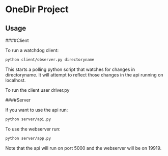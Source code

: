 OneDir Project
==============



Usage
-----

####Client

To run a watchdog client:
```bash
python client/observer.py directoryname
```

This starts a polling python script that watches for changes in directoryname. It will attempt to reflect those changes in the api running on localhost.

To run the client user driver.py

####Server


If you want to use the api run:
```bash
python server/api.py
```

To use the webserver run:
```bash
python server/app.py
```

Note that the api will run on port 5000 and the webserver will be on 19919.
